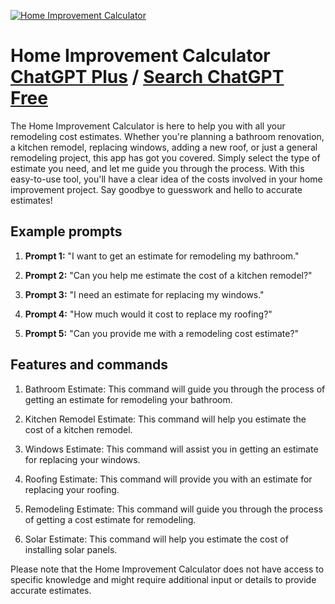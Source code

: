 
[![Home Improvement Calculator](https://files.oaiusercontent.com/file-50fjZzT1M9DRaKbR0oNj8PMv?se=2123-10-16T12%3A13%3A43Z&sp=r&sv=2021-08-06&sr=b&rscc=max-age%3D31536000%2C%20immutable&rscd=attachment%3B%20filename%3D71e211ab-0056-49a9-a08b-a7f7bc29f05c.png&sig=OD7Q6SNbCsHsTG3bquo9BfxtpXtg6NI7P5DMjHXDtfI%3D)](https://chat.openai.com/g/g-4w417rmfr-home-improvement-calculator)

# Home Improvement Calculator [ChatGPT Plus](https://chat.openai.com/g/g-4w417rmfr-home-improvement-calculator) / [Search ChatGPT Free](https://gptcall.net/index.html#/?search=Home%20Improvement%20Calculator)

The Home Improvement Calculator is here to help you with all your remodeling cost estimates. Whether you're planning a bathroom renovation, a kitchen remodel, replacing windows, adding a new roof, or just a general remodeling project, this app has got you covered. Simply select the type of estimate you need, and let me guide you through the process. With this easy-to-use tool, you'll have a clear idea of the costs involved in your home improvement project. Say goodbye to guesswork and hello to accurate estimates!

## Example prompts

1. **Prompt 1:** "I want to get an estimate for remodeling my bathroom."

2. **Prompt 2:** "Can you help me estimate the cost of a kitchen remodel?"

3. **Prompt 3:** "I need an estimate for replacing my windows."

4. **Prompt 4:** "How much would it cost to replace my roofing?"

5. **Prompt 5:** "Can you provide me with a remodeling cost estimate?"

## Features and commands

1. Bathroom Estimate: This command will guide you through the process of getting an estimate for remodeling your bathroom.

2. Kitchen Remodel Estimate: This command will help you estimate the cost of a kitchen remodel.

3. Windows Estimate: This command will assist you in getting an estimate for replacing your windows.

4. Roofing Estimate: This command will provide you with an estimate for replacing your roofing.

5. Remodeling Estimate: This command will guide you through the process of getting a cost estimate for remodeling.

6. Solar Estimate: This command will help you estimate the cost of installing solar panels.

Please note that the Home Improvement Calculator does not have access to specific knowledge and might require additional input or details to provide accurate estimates.


